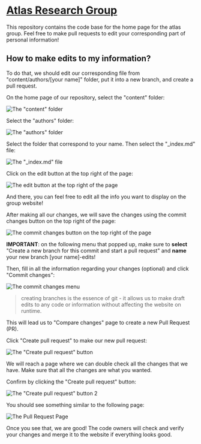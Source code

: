 # [Atlas Research Group](https://atlas-nano.github.io/atlas-group-website/)

This repository contains the code base for the home page for the atlas group. Feel free to make pull requests to edit your corresponding part of personal information!

## How to make edits to my information?

To do that, we should edit our corresponding file from "content/authors/\[your name\]" folder, put it into a new branch, and create a pull request.

On the home page of our repository, select the "content" folder:

![The "content" folder](readmeImages/contentFolder.png)

Select the "authors" folder:

![The "authors" folder](readmeImages/authorsFolder.png)

Select the folder that correspond to your name. Then select the "_index.md" file:

![The "_index.md" file](readmeImages/indexMdFile.png)

Click on the edit button at the top right of the page:

![The edit button at the top right of the page](readmeImages/editMdFile.png)

And there, you can feel free to edit all the info you want to display on the group website!

After making all our changes, we will save the changes using the commit changes button on the top right of the page:

![The commit changes button on the top right of the page](readmeImages/commitChangesButton.png)

**IMPORTANT**: on the following menu that popped up, make sure to **select** "Create a new branch for this commit and start a pull request" and **name** your new branch \[your name\]-edits!

Then, fill in all the information regarding your changes (optional) and click "Commit changes":

![The commit changes menu](readmeImages/commitChangesMenu.png)

> creating branches is the essence of git - it allows us to make draft edits to any code or information without affecting the website on runtime.

This will lead us to "Compare changes" page to create a new Pull Request (PR).

Click "Create pull request" to make our new pull request:

![The "Create pull request" button](readmeImages/createPullRequest.png)

We will reach a page where we can double check all the changes that we have. Make sure that all the changes are what you wanted.

Confirm by clicking the "Create pull request" button:

![The "Create pull request" button 2](readmeImages/confirmPullRequest.png)

You should see something similar to the following page:

![The Pull Request Page](readmeImages/pullRequestPage.png)

Once you see that, we are good! The code owners will check and verify your changes and merge it to the website if everything looks good.

